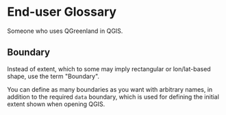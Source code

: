 # End-user Glossary

Someone who uses QGreenland in QGIS.


## Boundary

Instead of extent, which to some may imply rectangular or lon/lat-based shape,
use the term "Boundary".

You can define as many boundaries as you want with arbitrary names, in addition
to the required `data` boundary, which is used for defining the initial extent
shown when opening QGIS.
